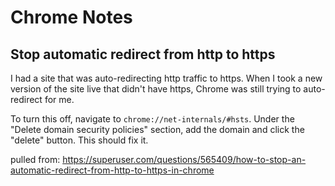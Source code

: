 # Chrome Notes

## Stop automatic redirect from http to https

I had a site that was auto-redirecting http traffic to https.  When I took a new version of the site live that didn't have https, Chrome was still trying to auto-redirect for me.

To turn this off, navigate to `chrome://net-internals/#hsts`.  Under the "Delete domain security policies" section, add the domain and click the "delete" button.  This should fix it.

pulled from: https://superuser.com/questions/565409/how-to-stop-an-automatic-redirect-from-http-to-https-in-chrome

